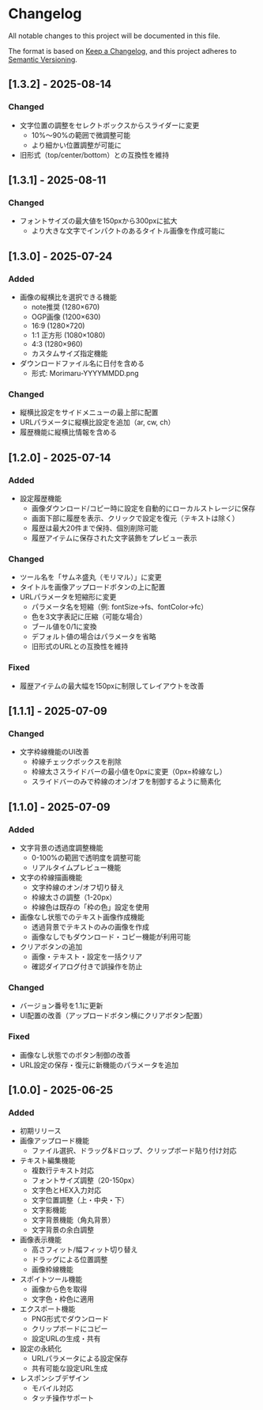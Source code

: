# Changelog

All notable changes to this project will be documented in this file.

The format is based on [Keep a Changelog](https://keepachangelog.com/en/1.0.0/),
and this project adheres to [Semantic Versioning](https://semver.org/spec/v2.0.0.html).

## [1.3.2] - 2025-08-14

### Changed
- 文字位置の調整をセレクトボックスからスライダーに変更
  - 10%〜90%の範囲で微調整可能
  - より細かい位置調整が可能に
- 旧形式（top/center/bottom）との互換性を維持

## [1.3.1] - 2025-08-11

### Changed
- フォントサイズの最大値を150pxから300pxに拡大
  - より大きな文字でインパクトのあるタイトル画像を作成可能に

## [1.3.0] - 2025-07-24

### Added
- 画像の縦横比を選択できる機能
  - note推奨 (1280×670)
  - OGP画像 (1200×630)
  - 16:9 (1280×720)
  - 1:1 正方形 (1080×1080)
  - 4:3 (1280×960)
  - カスタムサイズ指定機能
- ダウンロードファイル名に日付を含める
  - 形式: Morimaru-YYYYMMDD.png

### Changed
- 縦横比設定をサイドメニューの最上部に配置
- URLパラメータに縦横比設定を追加（ar, cw, ch）
- 履歴機能に縦横比情報を含める

## [1.2.0] - 2025-07-14

### Added
- 設定履歴機能
  - 画像ダウンロード/コピー時に設定を自動的にローカルストレージに保存
  - 画面下部に履歴を表示、クリックで設定を復元（テキストは除く）
  - 履歴は最大20件まで保持、個別削除可能
  - 履歴アイテムに保存された文字装飾をプレビュー表示

### Changed
- ツール名を「サムネ盛丸（モリマル）」に変更
- タイトルを画像アップロードボタンの上に配置
- URLパラメータを短縮形に変更
  - パラメータ名を短縮（例: fontSize→fs、fontColor→fc）
  - 色を3文字表記に圧縮（可能な場合）
  - ブール値を0/1に変換
  - デフォルト値の場合はパラメータを省略
  - 旧形式のURLとの互換性を維持

### Fixed
- 履歴アイテムの最大幅を150pxに制限してレイアウトを改善

## [1.1.1] - 2025-07-09

### Changed
- 文字枠線機能のUI改善
  - 枠線チェックボックスを削除
  - 枠線太さスライドバーの最小値を0pxに変更（0px=枠線なし）
  - スライドバーのみで枠線のオン/オフを制御するように簡素化

## [1.1.0] - 2025-07-09

### Added
- 文字背景の透過度調整機能
  - 0-100%の範囲で透明度を調整可能
  - リアルタイムプレビュー機能
- 文字の枠線描画機能
  - 文字枠線のオン/オフ切り替え
  - 枠線太さの調整（1-20px）
  - 枠線色は既存の「枠の色」設定を使用
- 画像なし状態でのテキスト画像作成機能
  - 透過背景でテキストのみの画像を作成
  - 画像なしでもダウンロード・コピー機能が利用可能
- クリアボタンの追加
  - 画像・テキスト・設定を一括クリア
  - 確認ダイアログ付きで誤操作を防止

### Changed
- バージョン番号を1.1に更新
- UI配置の改善（アップロードボタン横にクリアボタン配置）

### Fixed
- 画像なし状態でのボタン制御の改善
- URL設定の保存・復元に新機能のパラメータを追加

## [1.0.0] - 2025-06-25

### Added
- 初期リリース
- 画像アップロード機能
  - ファイル選択、ドラッグ&ドロップ、クリップボード貼り付け対応
- テキスト編集機能
  - 複数行テキスト対応
  - フォントサイズ調整（20-150px）
  - 文字色とHEX入力対応
  - 文字位置調整（上・中央・下）
  - 文字影機能
  - 文字背景機能（角丸背景）
  - 文字背景の余白調整
- 画像表示機能
  - 高さフィット/幅フィット切り替え
  - ドラッグによる位置調整
  - 画像枠線機能
- スポイトツール機能
  - 画像から色を取得
  - 文字色・枠色に適用
- エクスポート機能
  - PNG形式でダウンロード
  - クリップボードにコピー
  - 設定URLの生成・共有
- 設定の永続化
  - URLパラメータによる設定保存
  - 共有可能な設定URL生成
- レスポンシブデザイン
  - モバイル対応
  - タッチ操作サポート
